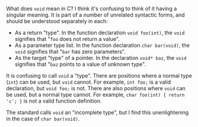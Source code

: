 What does `void` mean in C? I think it's confusing to think of it having a singular meaning. It is part of a number of unrelated syntactic forms, and should be understood separately in each:

* As a return "type". In the function declaration `void foo(int)`, the `void` signifies that "`foo` does not return a value".
* As a parameter type list. In the function declaration `char bar(void)`, the `void` signifies that "`bar` has zero parameters".
* As the target "type" of a pointer. In the declaration `void* baz`, the `void` signifies that "`baz` points to a value of unknown type".

It is confusing to call `void` a "type". There are positions where a normal type (`int`) can be used, but `void` cannot. For example, `int foo;` is a valid declaration, but `void foo;` is not. There are also positions where `void` can be used, but a normal type cannot. For example, `char foo(int) { return 'c'; }` is not a valid function definition.

The standard calls `void` an "incomplete type", but I find this unenlightening in the case of `char bar(void)`.
